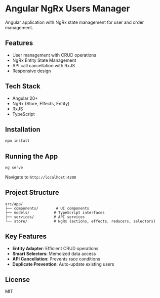 # Angular NgRx Users Manager

Angular application with NgRx state management for user and order management.

## Features

- User management with CRUD operations
- NgRx Entity State Management
- API call cancellation with RxJS
- Responsive design

## Tech Stack

- Angular 20+
- NgRx (Store, Effects, Entity)
- RxJS
- TypeScript

## Installation
```bash
npm install
```

## Running the App
```bash
ng serve
```

Navigate to `http://localhost:4200`

## Project Structure
```
src/app/
├── components/        # UI components
├── models/           # TypeScript interfaces
├── services/         # API services
└── store/            # NgRx (actions, effects, reducers, selectors)
```

## Key Features

- **Entity Adapter**: Efficient CRUD operations
- **Smart Selectors**: Memoized data access
- **API Cancellation**: Prevents race conditions
- **Duplicate Prevention**: Auto-update existing users

## License

MIT